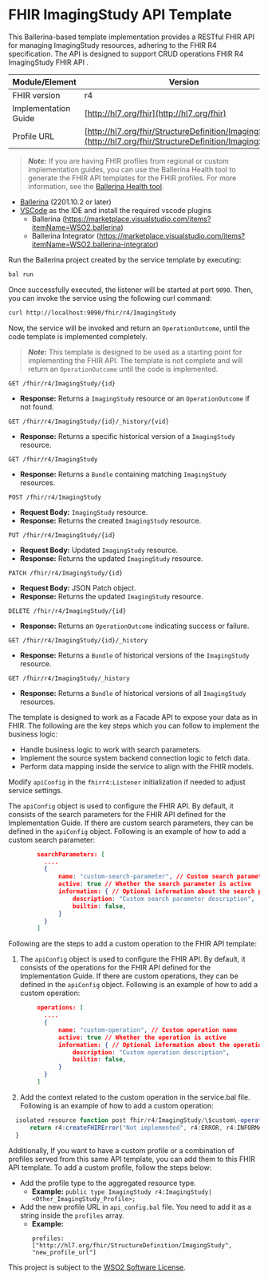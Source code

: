 # FHIR ImagingStudy API Template

This Ballerina-based template implementation provides a RESTful FHIR API for managing  ImagingStudy  resources, adhering to the FHIR R4 specification. The API is designed to support CRUD operations FHIR R4  ImagingStudy FHIR API .

| Module/Element       | Version |
| -------------------- | ------- |
| FHIR version         | r4 |
| Implementation Guide | [http://hl7.org/fhir](http://hl7.org/fhir) |
| Profile URL          |[http://hl7.org/fhir/StructureDefinition/ImagingStudy](http://hl7.org/fhir/StructureDefinition/ImagingStudy)|

> **_Note:_**  If you are having FHIR profiles from regional or custom implementation guides, you can use the Ballerina Health tool to generate the FHIR API templates for the FHIR profiles. For more information, see the [Ballerina Health tool](https://ballerina.io/learn/health-tool/#fhir-template-generation).

- [Ballerina](https://ballerina.io/downloads/) (2201.10.2 or later)
- [VSCode](https://code.visualstudio.com/download) as the IDE and install the required vscode plugins
    - Ballerina (https://marketplace.visualstudio.com/items?itemName=WSO2.ballerina)
    - Ballerina Integrator (https://marketplace.visualstudio.com/items?itemName=WSO2.ballerina-integrator)

Run the Ballerina project created by the service template by executing:
```sh
bal run
```
Once successfully executed, the listener will be started at port `9090`. Then, you can invoke the service using the following curl command:
```sh
curl http://localhost:9090/fhir/r4/ImagingStudy
```
Now, the service will be invoked and return an `OperationOutcome`, until the code template is implemented completely.

> **_Note:_**  This template is designed to be used as a starting point for implementing the FHIR API. The template is not complete and will return an `OperationOutcome` until the code is implemented.


```http
GET /fhir/r4/ImagingStudy/{id}
```
- **Response:** Returns a `ImagingStudy` resource or an `OperationOutcome` if not found.

```http
GET /fhir/r4/ImagingStudy/{id}/_history/{vid}
```
- **Response:** Returns a specific historical version of a `ImagingStudy` resource.

```http
GET /fhir/r4/ImagingStudy
```
- **Response:** Returns a `Bundle` containing matching `ImagingStudy` resources.

```http
POST /fhir/r4/ImagingStudy
```
- **Request Body:** `ImagingStudy` resource.
- **Response:** Returns the created `ImagingStudy` resource.

```http
PUT /fhir/r4/ImagingStudy/{id}
```
- **Request Body:** Updated `ImagingStudy` resource.
- **Response:** Returns the updated `ImagingStudy` resource.

```http
PATCH /fhir/r4/ImagingStudy/{id}
```
- **Request Body:** JSON Patch object.
- **Response:** Returns the updated `ImagingStudy` resource.

```http
DELETE /fhir/r4/ImagingStudy/{id}
```
- **Response:** Returns an `OperationOutcome` indicating success or failure.

```http
GET /fhir/r4/ImagingStudy/{id}/_history
```
- **Response:** Returns a `Bundle` of historical versions of the `ImagingStudy` resource.

```http
GET /fhir/r4/ImagingStudy/_history
```
- **Response:** Returns a `Bundle` of historical versions of all `ImagingStudy` resources.

The template is designed to work as a Facade API to expose your data as in FHIR. The following are the key steps which you can follow to implement the business logic:
- Handle business logic to work with search parameters.
- Implement the source system backend connection logic to fetch data.
- Perform data mapping inside the service to align with the FHIR models.

Modify `apiConfig` in the `fhirr4:Listener` initialization if needed to adjust service settings.

The `apiConfig` object is used to configure the FHIR API. By default, it consists of the search parameters for the FHIR API defined for the Implementation Guide. If there are custom search parameters, they can be defined in the `apiConfig` object. Following is an example of how to add a custom search parameter:

```json
        searchParameters: [
          ....
          {
              name: "custom-search-parameter", // Custom search parameter name
              active: true // Whether the search parameter is active
              information: { // Optional information about the search parameter
                  description: "Custom search parameter description",
                  builtin: false,
              }
          }
        ]
  ```


Following are the steps to add a custom operation to the FHIR API template:

1. The `apiConfig` object is used to configure the FHIR API. By default, it consists of the operations for the FHIR API defined for the Implementation Guide. If there are custom operations, they can be defined in the `apiConfig` object. Following is an example of how to add a custom operation:
```json
        operations: [
          ....
          {
              name: "custom-operation", // Custom operation name
              active: true // Whether the operation is active
              information: { // Optional information about the operation
                  description: "Custom operation description",
                  builtin: false,
              }
          }
        ]
  ```
  2. Add the context related to the custom operation in the service.bal file. Following is an example of how to add a custom operation:
  ```typescript
    isolated resource function post fhir/r4/ImagingStudy/\$custom\-operation(r4:FHIRContext fhirContext, ImagingStudy procedure) returns r4:OperationOutcome|r4:FHIRError {
        return r4:createFHIRError("Not implemented", r4:ERROR, r4:INFORMATIONAL, httpStatusCode = http:STATUS_NOT_IMPLEMENTED);
    }
  ```

Additionally, If you want to have a custom profile or a combination of profiles served from this same API template, you can add them to this FHIR API template. To add a custom profile, follow the steps below:

- Add the profile type to the aggregated resource type.
  - **Example:** `public type ImagingStudy r4:ImagingStudy|<Other_ImagingStudy_Profile>;`
- Add the new profile URL in `api_config.bal` file. You need to add it as a string inside the `profiles` array.
  - **Example:**
    ```ballerina
    profiles: ["http://hl7.org/fhir/StructureDefinition/ImagingStudy", "new_profile_url"]
    ```

This project is subject to the [WSO2 Software License](../LICENCE).


